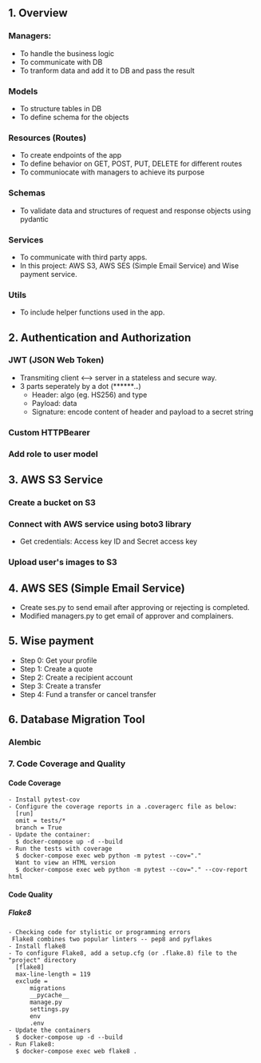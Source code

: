 ## 1. Overview  
### Managers:  
- To handle the business logic
- To communicate with DB
- To tranform data and add it to DB and pass the result
### Models  
- To structure tables in DB
- To define schema for the objects
### Resources (Routes)  
- To create endpoints of the app
- To define behavior on GET, POST, PUT, DELETE for different routes
- To communiocate with managers to achieve its purpose
### Schemas  
- To validate data and structures of request and response objects using pydantic
### Services  
- To communicate with third party apps.
- In this project: AWS S3, AWS SES (Simple Email Service) and Wise payment service.
### Utils  
- To include helper functions used in the app.
## 2. Authentication and Authorization  
### JWT (JSON Web Token)  
- Transmiting client <--> server in a stateless and secure way.
- 3 parts seperately by a dot (*******.********.*********)
  - Header: algo (eg. HS256) and type
  - Payload: data
  - Signature: encode content of header and payload to a secret string
### Custom HTTPBearer  
### Add role to user model  
## 3. AWS S3 Service  
### Create a bucket on S3  
### Connect with AWS service using boto3 library  
- Get credentials: Access key ID and Secret access key
### Upload user's images to S3  
## 4. AWS SES (Simple Email Service)  
- Create ses.py to send email after approving or rejecting is completed.
- Modified managers.py to get email of approver and complainers.
## 5. Wise payment  
- Step 0: Get your profile
- Step 1: Create a quote
- Step 2: Create a recipient account
- Step 3: Create a transfer
- Step 4: Fund a transfer or cancel transfer 
## 6. Database Migration Tool
### Alembic  
### 7. Code Coverage and Quality  
#### Code Coverage  
```
- Install pytest-cov
- Configure the coverage reports in a .coveragerc file as below:
  [run]
  omit = tests/*
  branch = True
- Update the container:
  $ docker-compose up -d --build
- Run the tests with coverage
  $ docker-compose exec web python -m pytest --cov="."
  Want to view an HTML version
  $ docker-compose exec web python -m pytest --cov="." --cov-report html
```
#### Code Quality  
##### Flake8  
```
- Checking code for stylistic or programming errors
 Flake8 combines two popular linters -- pep8 and pyflakes
- Install flake8
- To configure Flake8, add a setup.cfg (or .flake.8) file to the "project" directory
  [flake8]
  max-line-length = 119
  exclude =
      migrations
      __pycache__
      manage.py
      settings.py
      env
      .env
- Update the containers
  $ docker-compose up -d --build
- Run Flake8:
  $ docker-compose exec web flake8 .
```
